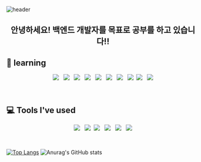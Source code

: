 ![header](https://capsule-render.vercel.app/api?type=slice&color=auto&height=300&section=header&text=Seojun%20GitHub&fontSize=90)

<h2 align="center"> 안녕하세요! 백엔드 개발자를 목표로 공부를 하고 있습니다!! </h2> 


## 📜 learning
<p align="center"> <img src="https://img.shields.io/badge/c-%2300599C.svg?style=for-the-badge&logo=c&logoColor=white"/> &nbsp; <img src ="https://img.shields.io/badge/c%23-%23239120.svg?style=for-the-badge&logo=c-sharp&logoColor=white"/> &nbsp; <img src="https://img.shields.io/badge/JAVA-007396?style=for-the-badge&logo=java&logoColor=white"> &nbsp; <img src="https://img.shields.io/badge/javascript-F7DF1E?style=for-the-badge&logo=javascript&logoColor=black"> &nbsp; <img src="https://img.shields.io/badge/python-3670A0?style=for-the-badge&logo=python&logoColor=ffdd54"/> &nbsp; <img src="https://img.shields.io/badge/oracle-F80000?style=for-the-badge&logo=oracle&logoColor=white"> &nbsp; <img src="https://img.shields.io/badge/mysql-4479A1?style=for-the-badge&logo=mysql&logoColor=white"> &nbsp; <img src="https://img.shields.io/badge/html-E34F26?style=for-the-badge&logo=html5&logoColor=white"> &nbsp;<img src="https://img.shields.io/badge/css-1572B6?style=for-the-badge&logo=css3&logoColor=white"> &nbsp; <img src="https://img.shields.io/badge/github-181717?style=for-the-badge&logo=github&logoColor=white"> 
</p>
<br>


## 💻 Tools I've used
<p align="center">
<img src="https://img.shields.io/badge/Spring-6DB33F?style=for-the-badge&logo=Spring&logoColor=white"> &nbsp;  <img src="https://img.shields.io/badge/Visual Studio Code-007ACC?style=for-the-badge&logo=Visual Studio Code&logoColor=white">&nbsp; <img src="https://img.shields.io/badge/bootstrap-7952B3?style=for-the-badge&logo=bootstrap&logoColor=white"> &nbsp; <img src="https://img.shields.io/badge/Visual Studio-5C2D91?style=for-the-badge&logo=Visual Studio&logoColor=white">  &nbsp; <img src="https://img.shields.io/badge/Eclipse IDE-2C2255?style=for-the-badge&logo=Eclipse IDE&logoColor=white"> &nbsp; <img src="https://img.shields.io/badge/IntelliJ IDEA-000000?style=for-the-badge&logo=IntelliJ IDEA&logoColor=white"> </p>

<br>

[![Top Langs](https://github-readme-stats.vercel.app/api/top-langs/?username=Ahnseojun&layout=compact)](https://github.com/Ahnseojun/github-readme-stats)
![Anurag's GitHub stats](https://github-readme-stats.vercel.app/api?username=Ahnseojun&show_icons=true)


<!-- ## 📩 Ask me about

<a href="mailto:orbitahj@gmail.com"> <img src="https://img.shields.io/badge/Gmail-D14836?style=for-the-badge&logo=gmail&logoColor=white&link=mailto:orbitahj@gmail.com"/> </a>
-- >

<!-- My status
![Anurag's GitHub stats](https://github-readme-stats.vercel.app/api?username=Ahnseojun&show_icons=true)
-->


<!--
**Ahnseojun/Ahnseojun** is a ✨ _special_ ✨ repository because its `README.md` (this file) appears on your GitHub profile.
-->
